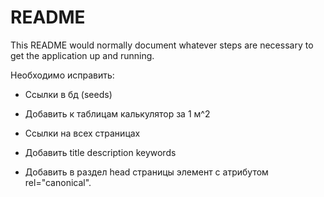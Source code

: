 # README

This README would normally document whatever steps are necessary to get the
application up and running.

Необходимо исправить:

* Ссылки в бд (seeds)

* Добавить к таблицам калькулятор за 1 м^2

* Ссылки на всех страницах

* Добавить title description keywords 

* Добавить в раздел head страницы элемент с атрибутом rel="canonical".
